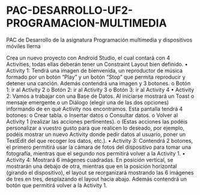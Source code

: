 # PAC-DESARROLLO-UF2-PROGRAMACION-MULTIMEDIA
PAC de Desarrollo de la asignatura Programación multimedia y dispositivos móviles Ilerna

Crea un nuevo proyecto con Android Studio, el cual contará con 4 Activities,
todas ellas deberán tener un Constraint Layout bien definido.
• Activity 1: Tendrá una imagen de bienvenida, un reproductor de música
formado por un botón “Play” y un botón “Stop” que permita reproducir y
detener una canción. Además contendrá una imagen y 3 botones.
o Botón 1: ir al Activity 2
o Botón 2: ir al Activity 3
o Botón 3: ir al Activity 4
• Activity 2: Vamos a trabajar con una Base de Datos. Al iniciarse
mostrará un Toast o mensaje emergente o un Diálogo (elegir una de las
dos opciones) informando de en qué Activity nos encontramos. Esta
pantalla tendrá 4 botones:
o Crear tabla.
o Insertar datos
o Consultar datos.
o Volver al Activity 1 (realizar las acciones pertinentes).
o (Estas acciones las podéis personalizar a vuestro gusto para que
realicen lo deseado, por ejemplo, podéis mostrar un nuevo
Activity donde pedir datos al usuario, poner un TextEdit del que
recoger los datos, etc.).
• Activity 3: Contendrá 2 botones, el primero permitirá usar la cámara de
fotos del dispositivo para tomar una fotografía, mientras que el segundo
nos permitirá volver a la Activity 1.
• Activity 4: Mostrará 6 imágenes cuadradas. En posición vertical, se
mostrarán una debajo de otra, mientras que en la posición horizontal
(girando el dispositivo), el layout se reorganizará mostrando las 6
imágenes de tres en tres, desplazando el layout hacia abajo. Además
contendrá un botón que permitirá volver a la Activity 1.
